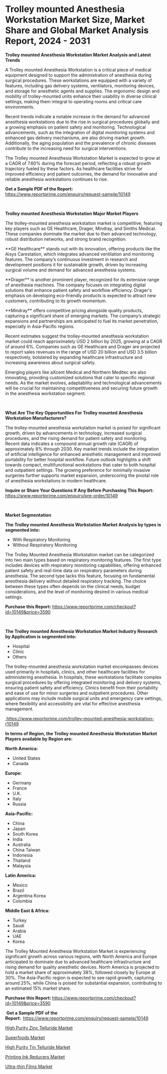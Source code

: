 <p><h1>Trolley mounted Anesthesia Workstation Market Size, Market Share and Global Market Analysis Report, 2024 - 2031</h1></p><p><strong>Trolley mounted Anesthesia Workstation Market Analysis and Latest Trends</strong></p>
<p><p>A Trolley mounted Anesthesia Workstation is a critical piece of medical equipment designed to support the administration of anesthesia during surgical procedures. These workstations are equipped with a variety of features, including gas delivery systems, ventilators, monitoring devices, and storage for anesthetic agents and supplies. The ergonomic design and mobility of trolley-mounted units enhance their usability in diverse clinical settings, making them integral to operating rooms and critical care environments.</p><p>Recent trends indicate a notable increase in the demand for advanced anesthesia workstations due to the rise in surgical procedures globally and a growing emphasis on patient safety and monitoring. Technological advancements, such as the integration of digital monitoring systems and enhanced gas delivery mechanisms, are also driving market growth. Additionally, the aging population and the prevalence of chronic diseases contribute to the increasing need for surgical interventions.</p><p>The Trolley mounted Anesthesia Workstation Market is expected to grow at a CAGR of 7.60% during the forecast period, reflecting a robust growth trajectory fueled by these factors. As healthcare facilities strive for improved efficiency and patient outcomes, the demand for innovative and reliable anesthesia workstations continues to rise.</p></p>
<p><strong>Get a Sample PDF of the Report:&nbsp;</strong> <a href="https://www.reportprime.com/enquiry/request-sample/10149">https://www.reportprime.com/enquiry/request-sample/10149</a></p>
<p>&nbsp;</p>
<p><strong>Trolley mounted Anesthesia Workstation Major Market Players</strong></p>
<p><p>The trolley-mounted anesthesia workstation market is competitive, featuring key players such as GE Healthcare, Drager, Mindray, and Smiths Medical. These companies dominate the market due to their advanced technology, robust distribution networks, and strong brand recognition.</p><p>**GE Healthcare** stands out with its innovation, offering products like the Aisys Carestation, which integrates advanced ventilation and monitoring features. The company’s continuous investment in research and development positions it for sustainable growth, driven by increasing surgical volume and demand for advanced anesthesia systems.</p><p>**Drager** is another prominent player, recognized for its extensive range of anesthesia machines. The company focuses on integrating digital solutions that enhance patient safety and workflow efficiency. Drager's emphasis on developing eco-friendly products is expected to attract new customers, contributing to its growth momentum.</p><p>**Mindray** offers competitive pricing alongside quality products, capturing a significant share of emerging markets. The company’s strategic expansions and partnerships are anticipated to fuel its market penetration, especially in Asia-Pacific regions.</p><p>Recent estimates suggest the trolley-mounted anesthesia workstation market could reach approximately USD 2 billion by 2025, growing at a CAGR of around 6%. Companies such as GE Healthcare and Drager are projected to report sales revenues in the range of USD 20 billion and USD 3.5 billion respectively, bolstered by expanding healthcare infrastructure and increasing awareness about surgical safety.</p><p>Emerging players like aXcent Medical and Northern Meditec are also innovating, providing customized solutions that cater to specific regional needs. As the market evolves, adaptability and technological advancements will be crucial for maintaining competitiveness and securing future growth in the anesthesia workstation segment.</p></p>
<p>&nbsp;</p>
<p><strong>What Are The Key Opportunities For Trolley mounted Anesthesia Workstation Manufacturers?</strong></p>
<p><p>The trolley-mounted anesthesia workstation market is poised for significant growth, driven by advancements in technology, increased surgical procedures, and the rising demand for patient safety and monitoring. Recent data indicates a compound annual growth rate (CAGR) of approximately 8% through 2030. Key market trends include the integration of artificial intelligence for enhanced anesthetic management and improved portability for better hospital workflow. Future outlook highlights a shift towards compact, multifunctional workstations that cater to both hospital and outpatient settings. The growing preference for minimally invasive surgeries further supports market expansion, underscoring the pivotal role of anesthesia workstations in modern healthcare.</p></p>
<p><strong>Inquire or Share Your Questions If Any Before Purchasing This Report:</strong> <a href="https://www.reportprime.com/enquiry/pre-order/10149">https://www.reportprime.com/enquiry/pre-order/10149</a></p>
<p>&nbsp;</p>
<p><strong>Market Segmentation</strong></p>
<p><strong>The Trolley mounted Anesthesia Workstation Market Analysis by types is segmented into:</strong></p>
<p><ul><li>With Respiratory Monitoring</li><li>Without Respiratory Monitoring</li></ul></p>
<p><p>The Trolley Mounted Anesthesia Workstation market can be categorized into two main types based on respiratory monitoring features. The first type includes devices with respiratory monitoring capabilities, offering enhanced patient safety and real-time data on respiratory parameters during anesthesia. The second type lacks this feature, focusing on fundamental anesthesia delivery without detailed respiratory tracking. The choice between these types often depends on the clinical needs, budget considerations, and the level of monitoring desired in various medical settings.</p></p>
<p><strong>Purchase this Report:&nbsp;</strong><a href="https://www.reportprime.com/checkout?id=10149&price=3590">https://www.reportprime.com/checkout?id=10149&price=3590</a></p>
<p>&nbsp;</p>
<p><strong>The Trolley mounted Anesthesia Workstation Market Industry Research by Application is segmented into:</strong></p>
<p><ul><li>Hospital</li><li>Clinic</li><li>Others</li></ul></p>
<p><p>The trolley-mounted anesthesia workstation market encompasses devices used primarily in hospitals, clinics, and other healthcare facilities for administering anesthesia. In hospitals, these workstations facilitate complex surgical procedures by offering integrated monitoring and delivery systems, ensuring patient safety and efficiency. Clinics benefit from their portability and ease of use for minor surgeries and outpatient procedures. Other applications may include mobile surgical units and emergency care settings, where flexibility and accessibility are vital for effective anesthesia management.</p></p>
<p><a href="https://www.reportprime.com/trolley-mounted-anesthesia-workstation-r10149">&nbsp;https://www.reportprime.com/trolley-mounted-anesthesia-workstation-r10149</a></p>
<p><strong>In terms of Region, the Trolley mounted Anesthesia Workstation Market Players available by Region are:</strong></p>
<p>
    <p> <strong> North America: </strong>
        <ul>
            <li>United States</li>
            <li>Canada</li>
        </ul>
        </p> 
    <p> <strong> Europe: </strong>
        <ul>
            <li>Germany</li>
            <li>France</li>
            <li>U.K.</li>
            <li>Italy</li>
            <li>Russia</li>
        </ul>
        </p> 
    <p> <strong> Asia-Pacific: </strong>
        <ul>
            <li>China</li>
            <li>Japan</li>
            <li>South Korea</li>
            <li>India</li>
            <li>Australia</li>
            <li>China Taiwan</li>
            <li>Indonesia</li>
            <li>Thailand</li>
            <li>Malaysia</li>
        </ul>
        </p> 
    <p> <strong> Latin America: </strong>
        <ul>
            <li>Mexico</li>
            <li>Brazil</li>
            <li>Argentina Korea</li>
            <li>Colombia</li>
        </ul>
        </p> 
    <p> <strong> Middle East & Africa: </strong>
        <ul>
            <li>Turkey</li>
            <li>Saudi</li>
            <li>Arabia</li>
            <li>UAE</li>
            <li>Korea</li>
        </ul>
    </p>
    </p>
<p><p>The Trolley Mounted Anesthesia Workstation Market is experiencing significant growth across various regions, with North America and Europe anticipated to dominate due to advanced healthcare infrastructure and rising demand for quality anesthetic devices. North America is projected to hold a market share of approximately 38%, followed closely by Europe at 30%. The Asia-Pacific region is expected to see rapid growth, capturing around 25%, while China is poised for substantial expansion, contributing to an estimated 15% market share.</p></p>
<p><strong>Purchase this Report: </strong><a href="https://www.reportprime.com/checkout?id=10149&price=3590">https://www.reportprime.com/checkout?id=10149&price=3590</a></p>
<p>&nbsp;<strong>Get a Sample PDF of the Report:&nbsp;&nbsp;</strong><a href="https://www.reportprime.com/enquiry/request-sample/10149">https://www.reportprime.com/enquiry/request-sample/10149</a></p>
<p><strong></strong></p>
<p><p><a href="https://medium.com/@salennagilmor/the-global-market-overview-of-the-high-purity-zinc-telluride-market-provides-a-unique-perspective-6dd4cc714629">High Purity Zinc Telluride Market</a></p><p><a href="https://www.linkedin.com/pulse/emerging-opportunities-challenges-global-superfoods-market-kaq3f?trackingId=jmNGqmDjR12OEFcCvZT6bg%3D%3D">Superfoods Market</a></p><p><a href="https://medium.com/@salennagilmor/the-high-purity-tin-telluride-market-is-anticipated-to-experience-significant-growth-with-a-fdf7e163f774">High Purity Tin Telluride Market</a></p><p><a href="https://issuu.com/reportprime-2/docs/printing-ink-reducers-market-size-2_96c169dc85f6a6">Printing Ink Reducers Market</a></p><p><a href="https://issuu.com/reportprime-2/docs/ultra-thin-films-market-size-2030.p_2b87e05570d2f7">Ultra-thin Films Market</a></p></p>
